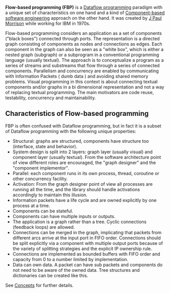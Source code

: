 **Flow-based programming (FBP)** is a [Dataflow programming](http://en.wikipedia.org/wiki/Dataflow_programming) paradigm with a unique set of characteristics on one hand and a kind of [Component-based software engineering](http://en.wikipedia.org/wiki/Component-based_software_engineering) approach on the other hand. It was created by [J Paul Morrison](http://www.jpaulmorrison.com/) while working for IBM in 1970s.

Flow-based programming considers an application as a set of components ("black boxes") connected through ports. The representation is a directed graph consisting of components as nodes and connections as edges. Each component in the graph can also be seen as a "white box", which is either a nested graph (subgraph) or a subprogram in a conventional programming language (usually textual). The approach is to conceptualize a program as a series of streams and substreams that flow through a series of connected components. Parallelism and concurrency are enabled by communicating with Information Packets ( dumb data ) and avoiding shared memory problems. Visual programming in this context is about connecting textual components and/or graphs in a bi dimensional representation and not a way of replacing textual programming.
The main motivators are code reuse, testability, concurrency and maintainability.

## Characteristics of Flow-based programming

FBP is often confused with Dataflow programming, but in fact it is a subset of Dataflow programming with the following unique properties:
 - Structural: graphs are structured, components have structure too (interface, state and behavior).
 - System design is split into 2 layers: graph layer (usually visual) and component layer (usually textual). From the software architecture point of view different roles are encouraged, the "graph designer" and the "component implementor".
 - Parallel: each component runs in its own process, thread, coroutine or other concurrency facility.
 - Activation: From the graph designer point of view all processes are running all the time, and the library should handle activations accordingly to maintain this illusion.
 - Information packets have a life cycle and are owned explicitly by one process at a time.
 - Components can be stateful.
 - Components can have multiple inputs or outputs.
 - The application is a graph rather than a tree. Cyclic connections (feedback loops) are allowed.
 - Connections can be merged in the graph, implicating that packets from different arcs arrive at the input port in FIFO order. Connections should be split explicitly via a component with multiple output ports because of the variety of splitting strategies and the explicit IP ownership rule.
 - Connections are implemented as bounded buffers with FIFO order and capacity from 0 to a number limited by implementation.
 - Data can own data. A packet can have sub packets and components do not need to be aware of the owned data. Tree structures and dictionaries can be created like this.

See [Concepts](Concepts) for further details.